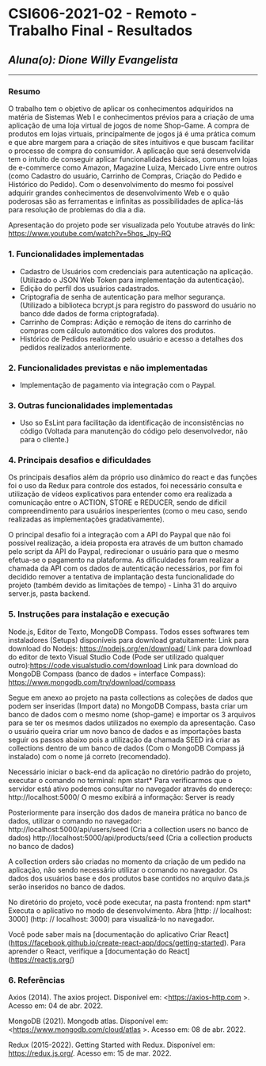 # **CSI606-2021-02 - Remoto - Trabalho Final - Resultados**

## *Aluna(o): Dione Willy Evangelista*

--------------

### Resumo

 O trabalho tem o objetivo de aplicar os conhecimentos adquiridos na matéria de Sistemas Web I e conhecimentos prévios para a criação de uma aplicação de uma loja virtual de jogos de nome Shop-Game. A compra de produtos em lojas virtuais, principalmente de jogos já é uma prática comum e que abre margem para a criação de sites intuitivos e que buscam facilitar o processo de compra do consumidor. A aplicação que será desenvolvida tem o intuito de conseguir aplicar funcionalidades básicas, comuns em lojas de e-commerce como Amazon, Magazine Luiza, Mercado Livre entre outros (como Cadastro do usuário, Carrinho de Compras, Criação do Pedido e Histórico do Pedido). Com o desenvolvimento do mesmo foi possível adquirir grandes conhecimentos de desenvolvimento Web e o quão poderosas são as ferramentas e infinitas as possibilidades de aplica-lás para resolução de problemas do dia a dia.
 
 Apresentação do projeto pode ser visualizada pelo Youtube através do link: https://www.youtube.com/watch?v=5hqs_Jpy-RQ

### 1. Funcionalidades implementadas
  - Cadastro de Usuários com credenciais para autenticação na aplicação.
  (Utilizado o JSON Web Token para implementação da autenticação).
  - Edição do perfil dos usuários cadastrados.
  - Criptografia de senha de autenticação para melhor segurança.
  (Utilizado a biblioteca bcrypt.js para registro do password do usuário no banco dde dados de forma criptografada).
  - Carrinho de Compras: Adição e remoção de itens do carrinho de compras com cálculo automático dos valores dos produtos.
  - Histórico de Pedidos realizado pelo usuário e acesso a detalhes dos pedidos realizados anteriormente.
  
### 2. Funcionalidades previstas e não implementadas
  - Implementação de pagamento via integração com o Paypal.

### 3. Outras funcionalidades implementadas
- Uso so EsLint para facilitação da identificação de inconsistências no código (Voltada para manutenção do código pelo desenvolvedor, não para o cliente.)

### 4. Principais desafios e dificuldades
Os principais desafios além da próprio uso dinâmico do react e das funções foi o uso da Redux para controle dos estados, foi necessário consulta e utilização de vídeos explicativos para entender como era realizada a comunicação entre o ACTION, STORE e REDUCER, sendo de dificil compreendimento para usuários inesperientes (como o meu caso, sendo realizadas as implementações gradativamente). 

O principal desafio foi a integração com a API do Paypal que não foi possível realização, a ideia proposta era através de um button chamado pelo script da API do Paypal, redirecionar o usuário para que o mesmo efetua-se o pagamento na plataforma.
As dificuldades foram realizar a chamada da API com os dados de autenticação necessários, por fim foi decidido remover a tentativa de implantação desta funcionalidade do projeto (também devido as limitações de tempo) - Linha 31 do arquivo server.js, pasta backend.

### 5. Instruções para instalação e execução
Node.js, Editor de Texto, MongoDB Compass.
Todos esses softwares tem instaladores (Setups) disponíveis para download gratuitamente:
Link para download do Nodejs: https://nodejs.org/en/download/
Link para download do editor de texto Visual Studio Code (Pode ser utilizado qualquer outro):https://code.visualstudio.com/download
Link para download do MongoDB Compass (banco de dados + interface Compass): https://www.mongodb.com/try/download/compass


Segue em anexo ao projeto na pasta collections as coleções de dados que podem ser inseridas (Import data) no MongoDB Compass, basta criar um banco de dados com o mesmo nome (shop-game) e importar os 3 arquivos para se ter os mesmos dados utilizados no exemplo da apresentação. 
Caso o usuário queira criar um novo banco de dados e as importações basta seguir os passos abaixo pois a utilização da chamada SEED irá criar as collections dentro de um banco de dados (Com o MongoDB Compass já instalado) com o nome já correto (recomendado).

Necessário iniciar o back-end da aplicação no diretório padrão do projeto, executar o comando no terminal:
npm start*
Para verificarmos que o servidor está ativo podemos consultar no navegador através do endereço: http://localhost:5000/
O mesmo exibirá a informação: Server is ready

Posteriormente para inserção dos dados de maneira prática no banco de dados, utilizar o comando no navegador: 
http://localhost:5000/api/users/seed    (Cria a collection users no banco de dados)
http://localhost:5000/api/products/seed (Cria a collection products no banco de dados)

A collection orders são criadas no momento da criação de um pedido na aplicação, não sendo necessário utilizar o comando no navegador.
Os dados dos usuários base e dos produtos base contidos no arquivo data.js serão inseridos no banco de dados.

No diretório do projeto, você pode executar, na pasta frontend:
npm start*
Executa o aplicativo no modo de desenvolvimento.
Abra [http: // localhost: 3000] (http: // localhost: 3000) para visualizá-lo no navegador.

Você pode saber mais na [documentação do aplicativo Criar React] (https://facebook.github.io/create-react-app/docs/getting-started).
Para aprender o React, verifique a [documentação do React] (https://reactjs.org/)
### 6. Referências
Axios (2014). The axios project. Disponível em: <https://axios-http.com >. Acesso em: 04 de abr. 2022.

MongoDB (2021). Mongodb atlas. Disponível em: <https://www.mongodb.com/cloud/atlas >. Acesso em: 08 de abr. 2022.

Redux (2015-2022). Getting Started with Redux. Disponível em: <https://redux.js.org/>. Acesso em: 15 de mar. 2022.
